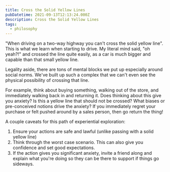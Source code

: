 ```yaml
---
title: Cross the Solid Yellow Lines
pubDatetime: 2021-09-13T12:13:24.000Z
description: Cross the Solid Yellow Lines
tags:
  - philosophy
---
```


"When driving on a two-way highway you can't cross the solid yellow line". This is what we learn when starting to drive. My literal mind said, "oh yeah?!" and crossed the line quite easily, as a car is much bigger and capable than that small yellow line.

Legality aside, there are tons of mental blocks we put up especially around social norms. We've built up such a complex that we can't even see the physical possibility of crossing that line.

For example, think about buying something, walking out of the store, and immediately walking back in and returning it. Does thinking about this give you anxiety? Is this a yellow line that should not be crossed? What biases or pre-conceived notions drive the anxiety? If you immediately regret your purchase or felt pushed around by a sales person, then go return the thing!

A couple caveats for this path of experiential exploration:

1. Ensure your actions are safe and lawful (unlike passing with a solid yellow line)
2. Think through the worst case scenario. This can also give you confidence and set good expectations.
3. If the action gives you significant anxiety, invite a friend along and explain what you're doing so they can be there to support if things go sideways.

<!--
Growing up in Montana meant I could get my drivers license at age 14. Needless to say this comes with pros and cons, I was not a good driver.

One thing that struck me then and I've had countless analogous experiences of since, is how the rules of the road sit in the mind. The passenger would say something like, "you can't cross a solid yellow line". The learning here is that you're legally allowed to pass cars when the dotted line is on your side, but double yellow solid means do not pass.

Of course my overly literal response was, "the car is bigger than that yellow line and actually it's quite easy to cross, look I'll show you!". Legality aside, there are tons of "solid yellow lines" in our society, careers, and personal lives. And these unwritten rules become quite crufty over time.

We often take the rules too seriously and build up complexes against people who violate those rules. This is where much of road rage comes from. Anyone going faster than us is a maniac and anyone going slower is a moron. If someone cuts you off they're a danger to society but when you need to squeeze in at the last minute the person not letting you in is an uncaring jerk. -->
